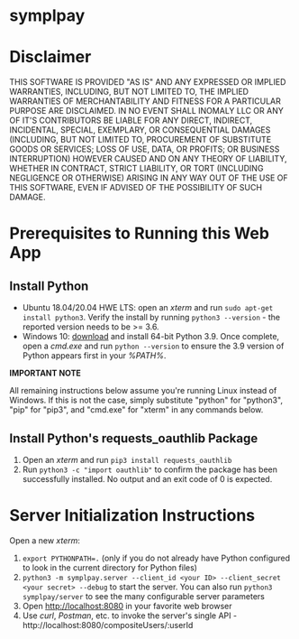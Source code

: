# symplpay

# Disclaimer

THIS SOFTWARE IS PROVIDED "AS IS" AND ANY EXPRESSED OR IMPLIED WARRANTIES, INCLUDING, BUT NOT LIMITED TO, THE IMPLIED
WARRANTIES OF MERCHANTABILITY AND FITNESS FOR A PARTICULAR PURPOSE ARE DISCLAIMED. IN NO EVENT SHALL INOMALY LLC
OR ANY OF IT'S CONTRIBUTORS BE LIABLE FOR ANY DIRECT, INDIRECT, INCIDENTAL, SPECIAL, EXEMPLARY, OR CONSEQUENTIAL DAMAGES
(INCLUDING, BUT NOT LIMITED TO, PROCUREMENT OF SUBSTITUTE GOODS OR SERVICES; LOSS OF USE, DATA, OR PROFITS; OR BUSINESS
INTERRUPTION) HOWEVER CAUSED AND ON ANY THEORY OF LIABILITY, WHETHER IN CONTRACT, STRICT LIABILITY, OR TORT (INCLUDING
NEGLIGENCE OR OTHERWISE) ARISING IN ANY WAY OUT OF THE USE OF THIS SOFTWARE, EVEN IF ADVISED OF THE POSSIBILITY OF SUCH
DAMAGE.

# Prerequisites to Running this Web App

## Install Python

* Ubuntu 18.04/20.04 HWE LTS: open an _xterm_ and run `sudo apt-get install python3`. Verify the install by running `python3 --version` - the reported version needs to be >= 3.6.
* Windows 10: [download](https://www.python.org/ftp/python/3.9.0/python-3.9.0-amd64.exe) and install 64-bit Python 3.9. Once complete, open a _cmd.exe_ and run `python --version` to ensure the 3.9 version of Python appears first in your _%PATH%_.

**IMPORTANT NOTE**

All remaining instructions below assume you're running Linux instead of Windows. If this is not the case, simply substitute "python" for "python3", "pip" for "pip3", and "cmd.exe" for "xterm" in any commands below.

## Install Python's requests_oauthlib Package

1. Open an _xterm_ and run `pip3 install requests_oauthlib`
2. Run `python3 -c "import oauthlib"` to confirm the package has been successfully installed. No output and an exit code of 0 is expected.

# Server Initialization Instructions
Open a new _xterm_:
1. `export PYTHONPATH=.` (only if you do not already have Python configured to look in the current directory for Python files)
1. `python3 -m symplpay.server --client_id <your ID> --client_secret <your secret> --debug` to start the server. You can also run `python3 symplpay/server` to see the many configurable server parameters
1. Open [http://localhost:8080](http://localhost:8080) in your favorite web browser
1. Use _curl_, _Postman_, etc. to invoke the server's single API - http://localhost:8080/compositeUsers/:userId